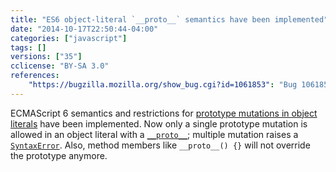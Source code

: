 ```yaml
---
title: "ES6 object-literal `__proto__` semantics have been implemented"
date: "2014-10-17T22:50:44-04:00"
categories: ["javascript"]
tags: []
versions: ["35"]
cclicense: "BY-SA 3.0"
references:
    "https://bugzilla.mozilla.org/show_bug.cgi?id=1061853": "Bug 1061853 – Implement ES6 object-literal __proto__ restrictions/semantics"
---
```

ECMAScript 6 semantics and restrictions for [prototype mutations in object literals](https://developer.mozilla.org/en-US/docs/Web/JavaScript/Reference/Operators/Object_initializer#Prototype_mutation) have been implemented. Now only a single prototype mutation is allowed in an object literal with a [`__proto__`](https://developer.mozilla.org/en-US/docs/Web/JavaScript/Reference/Global_Objects/Object/proto); multiple mutation raises a [`SyntaxError`](https://developer.mozilla.org/en-US/docs/Web/JavaScript/Reference/Global_Objects/SyntaxError). Also, method members like `__proto__() {}` will not override the prototype anymore.
